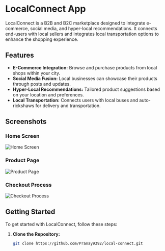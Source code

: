 # LocalConnect App

LocalConnect is a B2B and B2C marketplace designed to integrate e-commerce, social media, and hyper-local recommendations. It connects end-users with local sellers and integrates local transportation options to enhance the shopping experience.

## Features

- **E-Commerce Integration:** Browse and purchase products from local shops within your city.
- **Social Media Fusion:** Local businesses can showcase their products through posts and updates.
- **Hyper-Local Recommendations:** Tailored product suggestions based on your location and preferences.
- **Local Transportation:** Connects users with local buses and auto-rickshaws for delivery and transportation.

## Screenshots

### Home Screen

![Home Screen](assets/images/home-screen.png)

### Product Page

![Product Page](assets/images/product-page.png)

### Checkout Process

![Checkout Process](assets/images/checkout-process.png)

## Getting Started

To get started with LocalConnect, follow these steps:

1. **Clone the Repository:**
   ```bash
   git clone https://github.com/Pranay9392/local-connect.git
